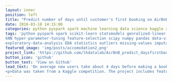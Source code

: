 ```yaml
---
layout: inner
position: left
title: "Predict number of days until customer's first booking on AirBnB in Python"
date: 2016-03-18 14:15:00
categories: python pyspark spark machine learning data science kaggle airbnb 
tags: 'python pyspark spark scikit-learn statsmodels genralized-linear-models GLM gradient-boost-ensemble
kNN hyper-parameter-tuning feature-selection scipy numpy pandas data-visualization matplotlib seaborn bokeh data-wrangling data-munging
exploratory-data-analysis EDA statistics outliers missing-values imputation'
featured_image: 'img/posts/accomodation2.png'
project_link: 'https://github.com/lhdatalab/AirBnB_predict_daysfirstbooking'
button_icon: 'github'
button_text: 'View on Github'
lead_text: 'On average new users take about 4 days before making a booking.<br>
<p>Data was taken from a Kaggle competition. The project includes feature selection using Recursive Feature Elimination, imputation of missing values, and target variable transformation to improve results.</p>'
---
```

